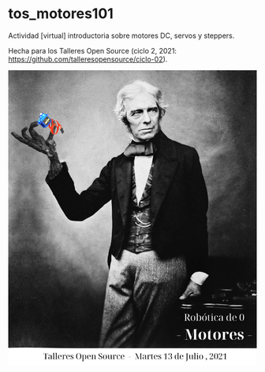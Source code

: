 # tos_motores101

Actividad [virtual] introductoria sobre motores DC, servos y steppers.

Hecha para los Talleres Open Source (ciclo 2, 2021: https://github.com/talleresopensource/ciclo-02).

![flyer](media/flyer.png)
